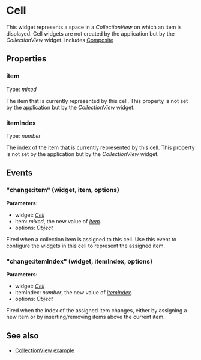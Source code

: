 ---
---
# Cell

This widget represents a space in a *CollectionView* on which an item is displayed. Cell widgets are not created by the application but by the *CollectionView* widget.
Includes [Composite](Composite.md)

## Properties

### item
Type: *mixed*

The item that is currently represented by this cell. This property is not set by the application but by the *CollectionView* widget.
### itemIndex

Type: *number*

The index of the item that is currently represented by this cell. This property is not set by the application but by the *CollectionView* widget.

## Events

### "change:item" (widget, item, options)

**Parameters:**

- widget: *[Cell](Cell.md)*
- item: *mixed*, the new value of *[item](#item)*.
- options: *Object*

Fired when a collection item is assigned to this cell. Use this event to configure the widgets in this cell to represent the assigned item.

### "change:itemIndex" (widget, itemIndex, options)

**Parameters:**

- widget: *[Cell](Cell.md)*
- itemIndex: *number*, the new value of *[itemIndex](#indexIndex)*.
- options: *Object*

Fired when the index of the assigned item changes, either by assigning a new item or by inserting/removing items above the current item.


## See also

- [CollectionView example](https://github.com/eclipsesource/tabris-js/blob/v1.1.0/snippets/collectionview/collectionview.js)
